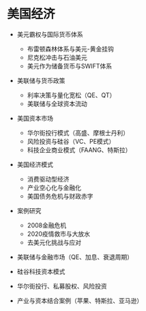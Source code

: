 # 美国经济

* 美元霸权与国际货币体系
  * 布雷顿森林体系与美元-黄金挂钩
  * 尼克松冲击与石油美元
  * 美元作为储备货币与SWIFT体系
* 美联储与货币政策
  * 利率决策与量化宽松（QE、QT）
  * 美联储与全球资本流动
* 美国资本市场
  * 华尔街投行模式（高盛、摩根士丹利）
  * 风险投资与硅谷（VC、PE模式）
  * 科技企业商业模式（FAANG、特斯拉）
* 美国经济模式
  * 消费驱动型经济
  * 产业空心化与金融化
  * 美国债务危机与财政赤字
* 案例研究
  * 2008金融危机
  * 2020疫情救市与大放水
  * 去美元化挑战与应对



* 美联储与金融市场（QE、加息、衰退周期）
* 硅谷科技资本模式
* 华尔街投行、私募股权、风险投资
* 产业与资本结合案例（苹果、特斯拉、亚马逊）
